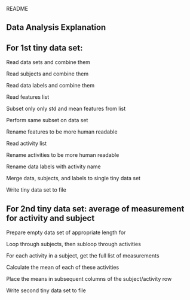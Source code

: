 README


Data Analysis Explanation
-------------------------

For 1st tiny data set:
-------------------------

  Read data sets and combine them
  
  Read subjects and combine them
  
  Read data labels and combine them
  
  Read features list
  
  Subset only only std and mean features from list
  
  Perform same subset on data set
  
  Rename features to be more human readable
  
  Read activity list
  
  Rename activities to be more human readable
  
  Rename data labels with activity name
  
  Merge data, subjects, and labels to single tiny data set
  
  Write tiny data set to file
  
For 2nd tiny data set: average of measurement for activity and subject
----------------------------------------------------------------------
  

Prepare empty data set of appropriate length for

Loop through subjects, then subloop through activities

For each activity in a subject, get the full list of measurements

Calculate the mean of each of these activities

Place the means in subsequent columns of the subject/activity row

Write second tiny data set to file
